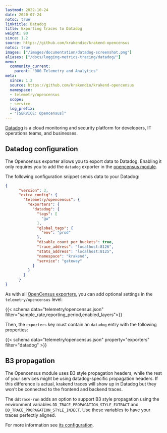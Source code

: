 ```yaml
---
lastmod: 2022-10-24
date: 2020-07-24
notoc: true
linktitle: Datadog
title: Exporting traces to Datadog
weight: 90
since: 1.2
source: https://github.com/krakendio/krakend-opencensus
notoc: true
images: ["/images/documentation/datadog-screenshot.png"]
aliases: ["/docs/logging-metrics-tracing/datadog/"]
menu:
  community_current:
    parent: "080 Telemetry and Analytics"
meta:
  since: 1.2
  source: https://github.com/krakendio/krakend-opencensus
  namespace:
  - telemetry/opencensus
  scope:
  - service
  log_prefix:
  - "[SERVICE: Opencensus]"
---
```

[Datadog](https://www.datadoghq.com/) is a cloud monitoring and security platform for developers, IT operations teams, and businesses.

## Datadog configuration
The Opencensus exporter allows you to export data to Datadog. Enabling it only requires you to add the `datadog` exporter in the [opencensus module](/docs/telemetry/opencensus/).

The following configuration snippet sends data to your Datadog:
```json
{
      "version": 3,
      "extra_config": {
        "telemetry/opencensus": {
          "exporters": {
            "datadog": {
              "tags": [
                "gw"
              ],
              "global_tags": {
                "env": "prod"
              },
              "disable_count_per_buckets": true,
              "trace_address": "localhost:8126",
              "stats_address": "localhost:8125",
              "namespace": "krakend",
              "service": "gateway"
            }
          }
        }
      }
}
```
As with all [OpenCensus exporters](/docs/telemetry/opencensus/), you can add optional settings in the `telemetry/opencensus` level:

{{< schema data="telemetry/opencensus.json" filter="sample_rate,reporting_period,enabled_layers">}}

Then, the `exporters` key must contain an `datadog` entry with the following properties:

{{< schema data="telemetry/opencensus.json" property="exporters" filter="datadog" >}}

## B3 propagation
The Opencensus module uses B3 style propagation headers, while the rest of your services might be using datadog-specific propagation headers. If this difference is actual, krakend traces will show up in Datadog but they won't be connected to the frontend and backend traces.

The `ddtrace-run` adds an option to support B3 style propagation using the environment variables `DD_TRACE_PROPAGATION_STYLE_EXTRACT` and `DD_TRACE_PROPAGATION_STYLE_INJECT`. Use these variables to have your traces perfectly aligned.

For more information see [its configuration](https://ddtrace.readthedocs.io/en/stable/configuration.html).